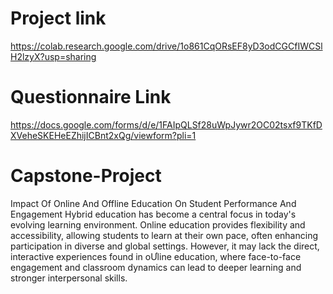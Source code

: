 # Project link
https://colab.research.google.com/drive/1o861CqORsEF8yD3odCGCfIWCSlH2lzyX?usp=sharing

# Questionnaire Link
https://docs.google.com/forms/d/e/1FAIpQLSf28uWpJywr2OC02tsxf9TKfDXVeheSKEHeEZhijICBnt2xQg/viewform?pli=1
# Capstone-Project
Impact Of Online And Offline Education On Student Performance And Engagement
Hybrid education has become a central focus in today's evolving learning environment. Online
education provides flexibility and accessibility, allowing students to learn at their own pace,
often enhancing participation in diverse and global settings. However, it may lack the direct,
interactive experiences found in oƯline education, where face-to-face engagement and
classroom dynamics can lead to deeper learning and stronger interpersonal skills. 
